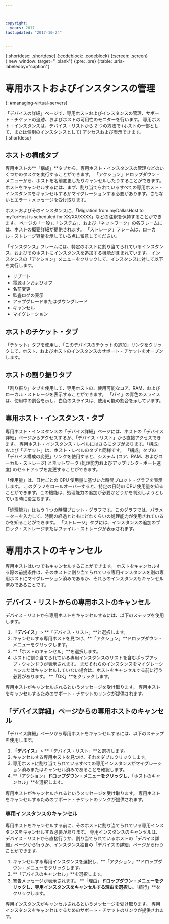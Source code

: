 ```yaml
---



copyright:
  years: 2017
lastupdated: "2017-10-24"


---
```


{:shortdesc: .shortdesc}
{:codeblock: .codeblock}
{:screen: .screen}
{:new_window: target="_blank"}
{:pre: .pre}
{:table: .aria-labeledby="caption"}

# 専用ホストおよびインスタンスの管理
{: #managing-virtual-servers}

「デバイスの詳細」ページで、専用ホストおよびインスタンスの管理、サポート・チケットの追跡、およびホストの可用性のモニターを行います。 専用ホスト・インスタンスは、デバイス・リストから 2 つの方法で (ホストの一部として、または個別のインスタンスとして) アクセスおよび表示できます。
{:shortdesc}

## ホストの構成タブ
専用ホストの**「構成」**タブから、専用ホスト・インスタンスの管理などのいくつかのタスクを実行することができます。 「アクション」ドロップダウン・メニューから、ホストを名前変更したりキャンセルしたりすることができます。 ホストをキャンセルするには、まず、割り当てられているすべての専用ホスト・インスタンスをキャンセルするかマイグレーションする必要があります。さもないとエラー・メッセージを受け取ります。

ホストおよびそのインスタンスに、「Migration from myDallasHost to myTorHost is scheduled for XX/XX/XXXX」などの注釈を保持することができます。 ページの「一般」、「システム」、および「ネットワーク」の各フレームには、ホストの概要詳細が提供されます。 「ストレージ」フレームは、ローカル・ストレージ容量を示している点に留意してください。

「インスタンス」フレームには、特定のホストに割り当てられているインスタンス、およびそのホストにインスタンスを追加する機能が含まれています。 インスタンスの「アクション」メニューをクリックして、インスタンスに対して以下を実行します。

* リブート
* 電源オンおよびオフ
* 名前変更
*	監査ログの表示
*	アップグレードまたはダウングレード
*	キャンセル
*	マイグレーション

## ホストのチケット・タブ
「チケット」タブを使用し、「このデバイスのチケットの追加」リンクをクリックして、ホスト、およびホストのインスタンスのサポート・チケットをオープンします。

## ホストの割り振りタブ
「割り振り」タブを使用して、専用ホストの、使用可能なコア、RAM、およびローカル・ストレージを表示することができます。 「パイ」の青色のスライスは、使用中の割合を示し、白色のスライスは、使用可能の割合を示しています。

## 専用ホスト・インスタンス・タブ
専用ホスト・インスタンスの「デバイス詳細」ページには、ホストの「デバイス詳細」ページからアクセスするか、「デバイス・リスト」から直接アクセスできます。 専用ホスト・インスタンス・レベルにはさらにタブがあります。「構成」および「チケット」は、ホスト・レベルのタブと同様です。 「構成」タブの「デバイス構成の変更」リンクを使用すると、システム (コア、RAM、およびローカル・ストレージ) とネットワーク (処理能力およびアップリンク・ポート速度) のセットアップを変更することができます。

「使用量」は、日付ごとの CPU 使用量に基づいた時間プロット・グラフを表示します。 このグラフをロールオーバーすると、特定の日時の CPU 使用量を知ることができます。この機能は、処理能力の追加が必要かどうかを判別しようとしている時に役立ちます。

「処理能力」はもう 1 つの時間プロット・グラフです。このグラフでは、パラメーターを入力して、時間の経過とともにどれくらいの処理能力が使用されているかを知ることができます。 「ストレージ」タブには、インスタンスの追加のブロック・ストレージまたはファイル・ストレージが表示されます。

# 専用ホストのキャンセル
専用ホストはいつでもキャンセルすることができます。 ホストをキャンセルする際の前提条件は、そのホストに割り当てられている専用インスタンスを別の専用ホストにマイグレーション済みであるか、それらのインスタンスもキャンセル済みであることです。 
## デバイス・リストからの専用ホストのキャンセル
デバイス・リストから専用ホストをキャンセルするには、以下のステップを使用します。

1. **「デバイス」** > **「デバイス・リスト」**と選択します。
2. キャンセルする専用ホストを見つけ、**「アクション」**ドロップダウン・メニューをクリックします。
3. **「ホストのキャンセル」**を選択します。 
4. ホストに割り当てられている専用インスタンスのリストを含むポップアップ・ウィンドウが表示されます。 まだそれらのインスタンスをマイグレーションまたはキャンセルしていない場合は、ホストをキャンセルする前に行う必要があります。 **「OK」**をクリックします。

専用ホストがキャンセルされるというメッセージを受け取ります。 専用ホストをキャンセルするためのサポート・チケットのリンクが提供されます。
## 「デバイス詳細」ページからの専用ホストのキャンセル
「デバイス詳細」ページから専用ホストをキャンセルするには、以下のステップを使用します。

1. **「デバイス」** > **「デバイス・リスト」**と選択します。
2. キャンセルする専用ホストを見つけ、それをダブルクリックします。
3. 専用ホストに割り当てられているすべての専用インスタンスがマイグレーション済みまたはキャンセル済みであることを確認します。
4. **「アクション」**ドロップダウン・メニューをクリックし、**「ホストのキャンセル」**を選択します。

専用ホストがキャンセルされるというメッセージを受け取ります。 専用ホストをキャンセルするためのサポート・チケットのリンクが提供されます。

### 専用インスタンスのキャンセル

専用ホストをキャンセルする前に、そのホストに割り当てられている専用インスタンスをキャンセルする必要があります。 専用インスタンスのキャンセルは、デバイス・リストから直接行うか、割り当てられているホストの「デバイス詳細」ページから行うか、インスタンス独自の「デバイスの詳細」ページから行うことができます。 

1. キャンセルする専用インスタンスを選択し、**「アクション」**ドロップダウン・メニューをクリックします。
2. **「デバイスのキャンセル」**を選択します。
3. 警告メッセージが表示されます。 **「理由」**ドロップダウン・メニューをクリックし、専用インスタンスをキャンセルする理由を選択し、**「続行」**をクリックします。

専用インスタンスがキャンセルされるというメッセージを受け取ります。 専用インスタンスをキャンセルするためのサポート・チケットのリンクが提供されます。

